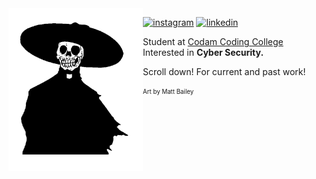 <img align="left" src="https://github.com/potatokuka/potatokuka/blob/master/image/hat1.png" width="215" height="260">

[![instagram](https://img.shields.io/badge/-@im.natas-313131?style=flat-square&labelColor=313131&logo=instagram&logoColor=white&color=313131)](https://www.instagram.com/im.natas/)
[![linkedin](https://img.shields.io/badge/-@griffin_reed-313131?style=flat-square&labelColor=313131&logo=LinkedIn&logoColor=white&color=313131)](https://www.linkedin.com/in/griffin-reed-5b6a751b5/)

Student at [Codam Coding College](https://www.codam.nl)
Interested in **Cyber Security.**

Scroll down! For current and past work!

<p><sub><sup>Art by Matt Bailey</sup></sub></p>